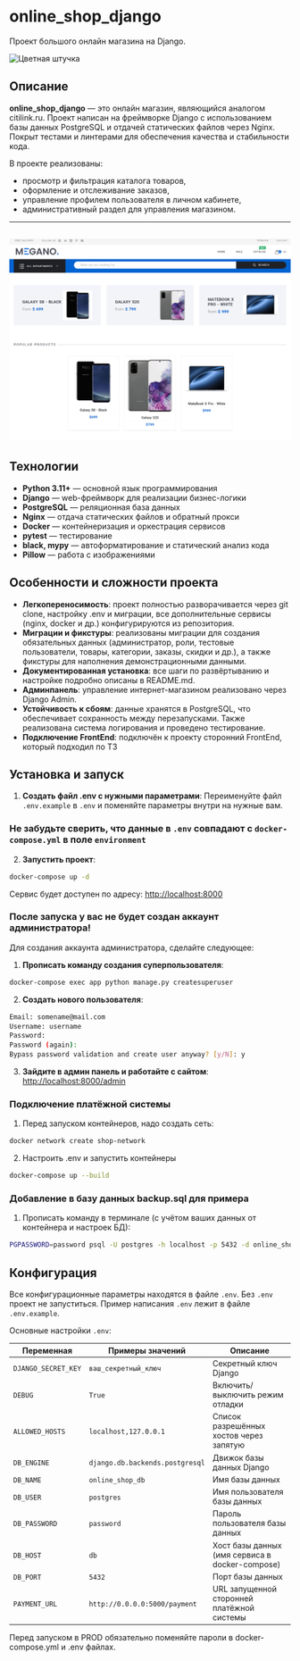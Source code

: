 # online_shop_django

Проект большого онлайн магазина на Django.

![Цветная штучка](https://img.shields.io/badge/%20onlineshop-Django-blue)

## Описание

**online_shop_django** — это онлайн магазин, являющийся аналогом citilink.ru. Проект написан на фреймворке Django с использованием базы данных PostgreSQL и отдачей статических файлов через Nginx. Покрыт тестами и линтерами для обеспечения качества и стабильности кода.

В проекте реализованы:
- просмотр и фильтрация каталога товаров,
- оформление и отслеживание заказов,
- управление профилем пользователя в личном кабинете,
- административный раздел для управления магазином.

---
![Пример работы сервиса](image.png)
---


## Технологии

- **Python 3.11+** — основной язык программирования
- **Django** — web-фреймворк для реализации бизнес-логики
- **PostgreSQL** — реляционная база данных
- **Nginx** — отдача статических файлов и обратный прокси
- **Docker** — контейнеризация и оркестрация сервисов
- **pytest** — тестирование
- **black, mypy** — автоформатирование и статический анализ кода
- **Pillow** — работа с изображениями


## Особенности и сложности проекта

- **Легкопереносимость**: проект полностью разворачивается через git clone, настройку .env и миграции, все дополнительные сервисы (nginx, docker и др.) конфигурируются из репозитория.
- **Миграции и фикстуры**: реализованы миграции для создания обязательных данных (администратор, роли, тестовые пользователи, товары, категории, заказы, скидки и др.), а также фикстуры для наполнения демонстрационными данными.
- **Документированная установка**: все шаги по развёртыванию и настройке подробно описаны в README.md.
- **Админпанель**: управление интернет-магазином реализовано через Django Admin.
- **Устойчивость к сбоям**: данные хранятся в PostgreSQL, что обеспечивает сохранность между перезапусками. Также реализована система логирования и проведено тестирование.
- **Подключение FrontEnd**: подключён к проекту сторонний FrontEnd, который подходил по ТЗ

## Установка и запуск
1. **Создать файл .env с нужными параметрами**:
Переименуйте файл `.env.example` в `.env` и поменяйте параметры внутри на нужные вам.

### Не забудьте сверить, что данные в `.env` совпадают с `docker-compose.yml` в поле `environment`

2. **Запустить проект**:
```bash
docker-compose up -d
```

Сервис будет доступен по адресу: [http://localhost:8000](http://localhost:8000)

### После запуска у вас не будет создан аккаунт администратора!

Для создания аккаунта администратора, сделайте следующее:

1. **Прописать команду создания суперпользователя**:
```bash
docker-compose exec app python manage.py createsuperuser
```

2. **Создать нового пользователя**:
```bash
Email: somename@mail.com
Username: username
Password: 
Password (again): 
Bypass password validation and create user anyway? [y/N]: y
```

3. **Зайдите в админ панель и работайте с сайтом**:
[http://localhost:8000/admin](http://localhost:8000/admin)

### Подключение платёжной системы

1. Перед запуском контейнеров, надо создать сеть:
```bash
docker network create shop-network
```

2. Настроить .env и запустить контейнеры
```bash
docker-compose up --build
```

### Добавление в базу данных backup.sql для примера

1. Прописать команду в терминале (с учётом ваших данных от контейнера и настроек БД):
```bash
PGPASSWORD=password psql -U postgres -h localhost -p 5432 -d online_shop_db -f backup.sql
```


## Конфигурация

Все конфигурационные параметры находятся в файле `.env`.
Без `.env` проект не запуститься. Пример написания `.env` лежит в файле `.env.example`.

Основные настройки `.env`:

| Переменная         | Примеры значений               | Описание                                        |
|--------------------|--------------------------------|-------------------------------------------------|
| `DJANGO_SECRET_KEY`| `ваш_секретный_ключ`           | Секретный ключ Django                           |
| `DEBUG`            | `True`                         | Включить/выключить режим отладки                |
| `ALLOWED_HOSTS`    | `localhost,127.0.0.1`          | Список разрешённых хостов через запятую         |
| `DB_ENGINE`        | `django.db.backends.postgresql`| Движок базы данных Django                       |
| `DB_NAME`          | `online_shop_db`               | Имя базы данных                                 |
| `DB_USER`          | `postgres`                     | Имя пользователя базы данных                    |
| `DB_PASSWORD`      | `password`                     | Пароль пользователя базы данных                 |
| `DB_HOST`          | `db`                           | Хост базы данных (имя сервиса в docker-compose) |
| `DB_PORT`          | `5432`                         | Порт базы данных                                |
| `PAYMENT_URL`      | `http://0.0.0.0:5000/payment`  | URL запущенной сторонней платёжной системы      |

Перед запуском в PROD обязательно поменяйте пароли в docker-compose.yml и .env файлах.
